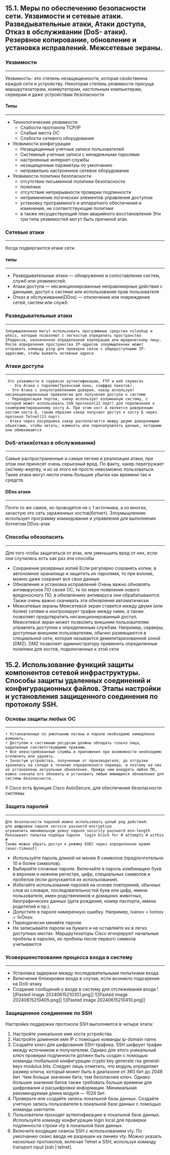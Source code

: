 ## 15.1. Меры по обеспечению безопасности сети. Уязвимости и сетевые атаки. Разведывательные атаки, Атаки доступа, Отказ в обслуживании (DoS- атаки). Резервное копирование, обновление и установка исправлений. Межсетевые экраны.


### Уязвимости
---
Уязвимость- это степень незащищенности, которая свойственна каждой сети и устройству. 
Некоторая степень уязвимости присуща маршрутизаторам, коммутаторам, настольным компьютерам, серверам и даже устройствам безопасности

#### Типы
---
- Технологические уязвимости
	- Слабости протокола TCP/IP
	- Слабые места ОС
	- Слабости сетевого оборудования
- Уязвимости конфигурации
	- Незащищенные учетные записи пользователей
	- Системный учетные записи с ненадежными паролями
	- настроенные интернет-службы
	- незащищенные параметры по умолчанию 
	- неправильно настроенное сетевое оборудование
- Уязвимости политики безопасности
	- отсутствие письменной политики безопасности
	- политики
	- отсутствие непрерывности проверки подлинности
	- неприменение логических элементов управления доступом
	- установку программного и аппаратного обеспечения и изменения, не соответствующие политике
	- а также несуществующий план аварийного восстановления
Эти три типа уязвимостей могут быть причиной атак.

### Сетевые атаки
---
Когда подвергаются атаке сети. 
#### типы
---
- Разведывательные атаки — обнаружение и сопоставление систем, служб или уязвимостей. 
- Атаки доступа — несанкционированные неправомерные действия с данными, доступ к системе или использование прав пользователя 
- Отказ в обслуживании(DDos) — отключение или повреждение сетей, систем или служб.

### Разведывательные атаки
---
	Злоумышленники могут использовать программные средства nslookup и whois, которые позволяют с легкостью определить пространство IPадресов, назначенное определенной корпорации или юридическому лицу. После определения пространства IP-адресов злоумышленник может отправить команду ping для проверки связи с общедоступными IP-адресами, чтобы выявить активные адреса
### Атаки доступа 
---
	 Это уязвимости в сервисах аутентификации, FTP и веб сервисах
	  - Это Атаки с паролем(Троянский конь, сниффер пакетов), 
	 - Это Атака с злоупотреблением доверия, хакер использует несанкционированные привилегии для получения доступа к системе 
	 - Переадресация портов, хакер использует взломанную систему, с которой может использовать SSH протокол(22 порт) для подключения к скомпрометированному хосту А. При этом хост А является доверенным хостом хоста Б, таким образом хакер получает доступ к хосту Б через протокол Telnet(23 порт)
	- Атака через посредника хакер располагается между двумя доверяемыми объектами, чтобы читать, изменять или перенаправлять данные, которыми они обмениваются

### DoS-атаки(отказ в обслуживании)
---

Самые распространенные и самые легкие в реализации атаки, при этом они приносят очень серьезный вред. По факту, хакер перегружает систему-жертву, и из за этого ей просто невозможно пользоваться. Такие атаки могут нести очень большие убытки как времени так и средств. 
#### DDos атаки
---
Почти то же самое, но проводятся не с 1 источника, а из многих, зачастую это сеть зараженных хостов(ботнет). Злоумышленник использует программу командования и управления для выполнения ботнетом DDos-атак 

### Способы обезопасить
---
Для того чтобы защититься от атак, или уменьшить вред от них, если они случились есть как раз эти способы
- Сохранение резервных копий 
	Если регулярно сохранять копии, в автономное хранилище и защитить их паролями, то при взломе, можно даже сохранит все свои данные 
- Обновление и установка исправлений
	Очень важно обновлять антивирусное ПО своей ОС, тк по мере появления нового вредоносного ПО, в обновлениях антивируса они обрабатываются. Также очень важно скачивать эти обновления автоматически
-  Межсетевые экраны
	Межсетевой экран ставится между двумя (или более) сетями и контролирует трафик между ними, а также позволяет предотвратить несанкционированный доступ.
	Межсетевой экран может позволить внешним пользователям управлять доступом к определенным службам. Например, серверы, доступные внешним пользователям, обычно размещаются в специальной сети, которая называется демилитаризованной зоной (DMZ). DMZ позволяет администратору применять определенные политики для хостов, подключенных к этой сети

## 15.2. Использование функций защиты компонентов сетевой инфраструктуры. Способы защиты удаленных соединений и конфигурационных файлов. Этапы настройки и установления защищенного соединения по протоколу SSH.


### Основы защиты любых ОС
---
	• Установленные по умолчанию логины и пароли необходимо немедленно изменить. 
	• Доступом к системным ресурсам должны обладать только лица, наделенные соответствующими правами. 
	• Все невостребованные службы и приложения при возможности необходимо отключить или удалить.
	• Зачастую устройства, полученные от производителя, до отгрузки хранились на складе в течение определенного периода, и поэтому на них не установлены актуальные обновления. Прежде чем внедрять любое ПО, важно сначала его обновить и установить любые имеющиеся обновления для системы безопасности.

У Cisco есть функция Cisco AutoSecure, для обеспечения безопасности системы
### Защита паролей
---
	Для безопасности паролей можно использовать целый ряд действий: 
	для шифровки пароля service password-encryption 
	ограничить минимальную длину пароля security password min-length
	Показывает попытки подбора пароля  login block for # attempts # within #
	Также можно убрать доступ к режиму EXEC через определенное время (exec-timeout)

 - Используйте пароль длиной не менее 8 символов (предпочтительно 10 и более символов).
  - Выбирайте сложные пароли. Включайте в пароль комбинацию букв в верхнем и нижнем регистре, цифр, специальных символов и пробелов (если допускается их использование). 
  - Избегайте использования паролей на основе повторений, обычных слов из словаря, последовательностей букв или цифр, имени пользователя, имен родственников и домашних животных, биографических данных (дата рождения, номер паспорта, имена родителей и пр.).
-  Допустите в пароле намеренную ошибку. Например, Ivanov = Ivonov = 1vOnov. 
- Периодически меняйте пароли.
-  Не записывайте пароли на бумаге и не оставляйте их в легко доступных местах. Маршрутизаторы Cisco игнорируют начальные пробелы в паролях, но пробелы после первого символа учитываются

### Усовершенствование процесса входа в систему
---
- Установка задержки между последовательными попытками входа 
- Включение блокировки входа в случае, если возникло подозрение на DoS-атаку 
- Создание сообщений о входе в систему для отслеживания входа
![[Pasted image 20240615210351.png]]
![[Pasted image 20240615210405.png]]
![[Pasted image 20240615210410.png]]
### Защищенное соединение по SSH

Настройка поддержки протокола SSH выполняется в четыре этапа: 
1. Настройте уникальное имя хоста устройства. 
2. Настройте доменное имя IP с помощью команды ip-domain name. 
3. Создайте ключ для шифрования SSH-трафика. SSH шифрует трафик между источником и получателем. Однако для этого уникальный ключ проверки подлинности должен быть создан с помощью команды глобальной конфигурации crypto key generate rsa general-keys modulus bits. Следует лишь отметить, что модуль определяет размер ключа, который может быть в диапазоне от 360 бит до 2048 бит. Чем больше значение бита, тем безопаснее ключ. Однако большие значения битов также требовать больше времени для шифрования и расшифровки информации. Минимальная рекомендуемая длина модуля — 1024 бит. 
4. Проверьте или создайте запись локальной базы данных. Создайте учетную запись пользователя в локальной базе данных с помощью команды username. 
5. Пользователи проходят аутентификацию в локальной базе данных. Используйте команду конфигурации login local для проверки подлинности строки vty в локальной базе данных.
6. Включите входящие сеансы SSH с использованием vty. По умолчанию сеанс ввода не разрешен на линиях vty. Можно указать несколько протоколов, включая Telnet и SSH, используя команду transport input [ssh | telnet].